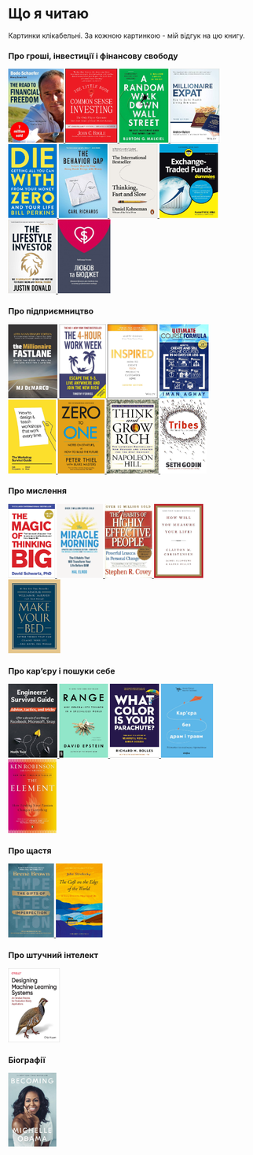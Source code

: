 # Що я читаю

Картинки клікабельні. За кожною картинкою - мій відгук на цю книгу.

### Про гроші, інвестиції і фінансову свободу

<p>
  <a href="./texts/the_road_to_financial_freedom.md">
    <img src="./images/the_road_to_financial_freedom.jpg" height="150">
  </a>
  <a href="./texts/the_little_book_of_common_sense_investing.md">
    <img src="./images/the_little_book_of_common_sense_investing.jpg" height="150">
  </a>
  <a href="./texts/a_random_walk_down_wall_street.md">
    <img src="./images/a_random_walk_down_wall_street.jpg" height="150">
  </a>
  <a href="./texts/millionaire_expat.md">
    <img src="./images/millionaire_expat.jpg" height="150">
  </a>
  <a href="./texts/die_with_zero.md">
    <img src="./images/die_with_zero.jpg" height="150">
  </a>
  <a href="./texts/the_behavior_gap.md">
    <img src="./images/the_behavior_gap.jpg" height="150">
  </a>
  <a href="./texts/thinking_fast_and_slow.md">
    <img src="./images/thinking_fast_and_slow.jpg" height="150">
  </a>
  <a href="./texts/exchange_traded_funds_for_dummies.md">
    <img src="./images/exchange_traded_funds_for_dummies.jpg" height="150">
  </a>
  <a href="./texts/the_lifestyle_investor.md">
    <img src="./images/the_lifestyle_investor.jpg" height="150">
  </a>
  <a href="./texts/liubov_ta_biudzhet.md">
    <img src="./images/liubov_ta_biudzhet.jpg" height="150">
  </a>
</p>

### Про підприємництво

<p>
  <a href="./texts/the_millionaire_fastlane.md">
    <img src="./images/the_millionaire_fastlane.jpg" height="150">
  </a>
  <a href="./texts/the_4_hour_work_week.md">
    <img src="./images/the_4_hour_work_week.jpg" height="150">
  </a>
  <a href="./texts/inspired.md">
    <img src="./images/inspired.jpg" height="150">
  </a>
  <a href="./texts/ultimate_course_formula.md">
    <img src="./images/ultimate_course_formula.jpg" height="150">
  </a>
  <a href="./texts/the_workshop_survival_guide.md">
    <img src="./images/the_workshop_survival_guide.jpg" height="150">
  </a>
  <a href="./texts/zero_to_one.md">
    <img src="./images/zero_to_one.jpg" height="150">
  </a>
  <a href="./texts/think_and_grow_rich.md">
    <img src="./images/think_and_grow_rich.jpg" height="150">
  </a>
  <a href="./texts/tribes.md">
    <img src="./images/tribes.jpg" height="150">
  </a>
</p>

### Про мислення

<p>
  <a href="./texts/the_magic_of_thinking_big.md">
    <img src="./images/the_magic_of_thinking_big.jpg" height="150">
  </a>
  <a href="./texts/the_miracle_morning.md">
    <img src="./images/the_miracle_morning.jpg" height="150">
  </a>
  <a href="./texts/the_7_habits_of_highly_effective_people.md">
    <img src="./images/the_7_habits_of_highly_effective_people.jpg" height="150">
  </a>
  <a href="./texts/how_will_you_measure_your_life.md">
    <img src="./images/how_will_you_measure_your_life.jpg" height="150">
  </a>
  <a href="./texts/make_your_bed.md">
    <img src="./images/make_your_bed.jpg" height="150">
  </a>
</p>

### Про карʼєру і пошуки себе

<p>
  <a href="./texts/engineers_survival_guide.md">
    <img src="./images/engineers_survival_guide.jpg" height="150">
  </a>
  <a href="./texts/range.md">
    <img src="./images/range.jpg" height="150">
  </a>
  <a href="./texts/what_color_is_your_parachute.md">
    <img src="./images/what_color_is_your_parachute.jpg" height="150">
  </a>
  <a href="./texts/kariera_bez_dram_i_travm.md">
    <img src="./images/kariera_bez_dram_i_travm.jpg" height="150">
  </a>
  <a href="./texts/the_element.md">
    <img src="./images/the_element.jpg" height="150">
  </a>
</p>

### Про щастя

<p>
  <a href="./texts/the_gifts_of_imperfection.md">
    <img src="./images/the_gifts_of_imperfection.jpg" height="150">
  </a>
  <a href="./texts/the_cafe_on_the_edge_of_the_world.md">
    <img src="./images/the_cafe_on_the_edge_of_the_world.jpg" height="150">
  </a>
</p>

### Про штучний інтелект

<p>
  <a href="./texts/designing_machine_learning_systems.md">
    <img src="./images/designing_machine_learning_systems.jpg" height="150">
  </a>
</p>

### Біографії

<p>
  <a href="./texts/becoming.md">
    <img src="./images/becoming.jpg" height="150">
  </a>
</p>
